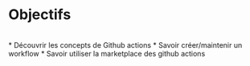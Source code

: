 <!-- .slide: -->

# Objectifs

<br/>
* Découvrir les concepts de Github actions <!-- .element: class="fragment" -->
* Savoir créer/maintenir un workflow <!-- .element: class="fragment" -->
* Savoir utiliser la marketplace des github actions <!-- .element: class="fragment" -->
